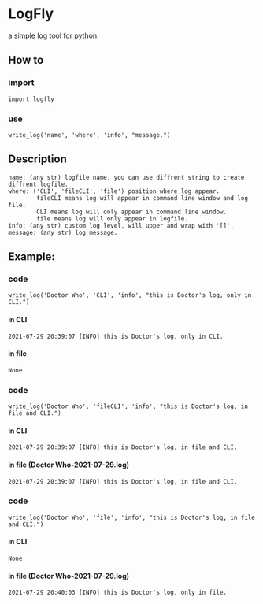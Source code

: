 # LogFly  
a simple log tool for python.  

## How to  
### import  
    import logfly  
### use  
    write_log('name', 'where', 'info', "message.")  

## Description  
    name: (any str) logfile name, you can use diffrent string to create diffrent logfile.  
    where: ('CLI', 'fileCLI', 'file') position where log appear.  
            fileCLI means log will appear in command line window and log file.  
            CLI means log will only appear in command line window.  
            file means log will only appear in logfile.  
    info: (any str) custom log level, will upper and wrap with '[]'.  
    message: (any str) log message.  

## Example:  
### code
    write_log('Doctor Who', 'CLI', 'info', "this is Doctor's log, only in CLI.")  
#### in CLI  
    2021-07-29 20:39:07 [INFO] this is Doctor's log, only in CLI.  
#### in file  
    None  

### code  
    write_log('Doctor Who', 'fileCLI', 'info', "this is Doctor's log, in file and CLI.")  
#### in CLI  
    2021-07-29 20:39:07 [INFO] this is Doctor's log, in file and CLI.  
#### in file (Doctor Who-2021-07-29.log)  
    2021-07-29 20:39:07 [INFO] this is Doctor's log, in file and CLI.  

### code  
    write_log('Doctor Who', 'file', 'info', "this is Doctor's log, in file and CLI.")  
#### in CLI  
    None  
#### in file (Doctor Who-2021-07-29.log)  
    2021-07-29 20:40:03 [INFO] this is Doctor's log, only in file.  
